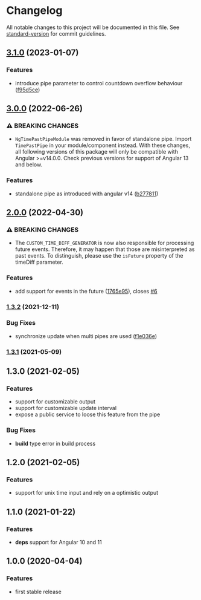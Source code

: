 # Changelog

All notable changes to this project will be documented in this file. See [standard-version](https://github.com/conventional-changelog/standard-version) for commit guidelines.

## [3.1.0](https://github.com/leptoquark1/ng-time-past-pipe/compare/v3.0.0...v3.1.0) (2023-01-07)


### Features

* introduce pipe parameter to control countdown overflow behaviour ([f95d5ce](https://github.com/leptoquark1/ng-time-past-pipe/commit/f95d5ce75000c73b986bd0aee86ae7ce00dc94f5))

## [3.0.0](https://github.com/leptoquark1/ng-time-past-pipe/compare/v2.0.0...v3.0.0) (2022-06-26)


### ⚠ BREAKING CHANGES

* `NgTimePastPipeModule` was removed in favor of standalone pipe. Import `TimePastPipe` in your module/component instead.
With these changes, all following versions of this package will only be compatible with Angular >=v14.0.0. Check previous versions for support of Angular 13 and below.

### Features

* standalone pipe as introduced with angular v14 ([b277811](https://github.com/leptoquark1/ng-time-past-pipe/commit/b277811a41aaf75857efb8b514851d0fcd6dd766))

## [2.0.0](https://github.com/leptoquark1/ng-time-past-pipe/compare/v1.3.2...v2.0.0) (2022-04-30)


### ⚠ BREAKING CHANGES

* The `CUSTOM_TIME_DIFF_GENERATOR` is now also
responsible for processing future events. Therefore, it may happen that
those are misinterpreted as past events. To distinguish, please use the
`isFuture` property of the timeDiff parameter.

### Features

* add support for events in the future ([1765e95](https://github.com/leptoquark1/ng-time-past-pipe/commit/1765e95dd04d906acb1738cb2fc5552aaa827094)), closes [#6](https://github.com/leptoquark1/ng-time-past-pipe/issues/6)

### [1.3.2](https://github.com/leptoquark1/ng-time-past-pipe/compare/v1.3.1...v1.3.2) (2021-12-11)


### Bug Fixes

* synchronize update when multi pipes are used ([f1e036e](https://github.com/leptoquark1/ng-time-past-pipe/commit/f1e036ea5f897078a1a99dde13147bbdd893a2cd))

### [1.3.1](https://github.com/leptoquark1/ng-time-past-pipe/compare/v1.3.0...v1.3.1) (2021-05-09)

## 1.3.0 (2021-02-05)

### Features

- support for customizable output
- support for customizable update interval
- expose a public service to loose this feature from the pipe 

### Bug Fixes

- **build** type error in build process

## 1.2.0 (2021-02-05)

### Features

- support for unix time input and rely on a optimistic output

## 1.1.0 (2021-01-22)

### Features

- **deps** support for Angular 10 and 11

## 1.0.0 (2020-04-04)

### Features

- first stable release
